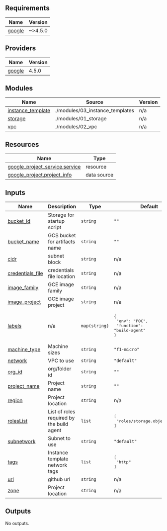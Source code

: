 ## Requirements

| Name | Version |
|------|---------|
| <a name="requirement_google"></a> [google](#requirement\_google) | ~>4.5.0 |

## Providers

| Name | Version |
|------|---------|
| <a name="provider_google"></a> [google](#provider\_google) | 4.5.0 |

## Modules

| Name | Source | Version |
|------|--------|---------|
| <a name="module_instance_template"></a> [instance\_template](#module\_instance\_template) | ./modules/03_instance_templates | n/a |
| <a name="module_storage"></a> [storage](#module\_storage) | ./modules/01_storage | n/a |
| <a name="module_vpc"></a> [vpc](#module\_vpc) | ./modules/02_vpc | n/a |

## Resources

| Name | Type |
|------|------|
| [google_project_service.service](https://registry.terraform.io/providers/hashicorp/google/latest/docs/resources/project_service) | resource |
| [google_project.project_info](https://registry.terraform.io/providers/hashicorp/google/latest/docs/data-sources/project) | data source |

## Inputs

| Name | Description | Type | Default | Required |
|------|-------------|------|---------|:--------:|
| <a name="input_bucket_id"></a> [bucket\_id](#input\_bucket\_id) | Storage for startup script | `string` | `""` | no |
| <a name="input_bucket_name"></a> [bucket\_name](#input\_bucket\_name) | GCS bucket for artifacts name | `string` | `""` | no |
| <a name="input_cidr"></a> [cidr](#input\_cidr) | subnet block | `string` | n/a | yes |
| <a name="input_credentials_file"></a> [credentials\_file](#input\_credentials\_file) | credentials file location | `string` | n/a | yes |
| <a name="input_image_family"></a> [image\_family](#input\_image\_family) | GCE image family | `string` | n/a | yes |
| <a name="input_image_project"></a> [image\_project](#input\_image\_project) | GCE image project | `string` | n/a | yes |
| <a name="input_labels"></a> [labels](#input\_labels) | n/a | `map(string)` | <pre>{<br>  "env": "POC",<br>  "function": "build-agent"<br>}</pre> | no |
| <a name="input_machine_type"></a> [machine\_type](#input\_machine\_type) | Machine sizes | `string` | `"f1-micro"` | no |
| <a name="input_network"></a> [network](#input\_network) | VPC to use | `string` | `"default"` | no |
| <a name="input_org_id"></a> [org\_id](#input\_org\_id) | org/folder id | `string` | `""` | no |
| <a name="input_project_name"></a> [project\_name](#input\_project\_name) | Project name | `string` | `""` | no |
| <a name="input_region"></a> [region](#input\_region) | Project location | `string` | n/a | yes |
| <a name="input_rolesList"></a> [rolesList](#input\_rolesList) | List of roles required by the build agent | `list` | <pre>[<br>  "roles/storage.objectViewer"<br>]</pre> | no |
| <a name="input_subnetwork"></a> [subnetwork](#input\_subnetwork) | Subnet to use | `string` | `"default"` | no |
| <a name="input_tags"></a> [tags](#input\_tags) | Instance template network tags | `list` | <pre>[<br>  "http"<br>]</pre> | no |
| <a name="input_url"></a> [url](#input\_url) | github url | `string` | n/a | yes |
| <a name="input_zone"></a> [zone](#input\_zone) | Project location | `string` | n/a | yes |

## Outputs

No outputs.

